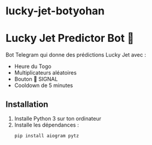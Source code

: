 # lucky-jet-botyohan
# Lucky Jet Predictor Bot 🎯

Bot Telegram qui donne des prédictions Lucky Jet avec :
- Heure du Togo
- Multiplicateurs aléatoires
- Bouton 📡 SIGNAL
- Cooldown de 5 minutes

## Installation
1. Installe Python 3 sur ton ordinateur
2. Installe les dépendances :
   ```bash
   pip install aiogram pytz
